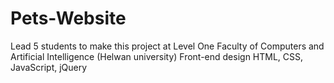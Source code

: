 # Pets-Website
Lead 5 students to make this project at Level One Faculty of Computers and Artificial Intelligence (Helwan university)  Front-end design HTML, CSS, JavaScript, jQuery
